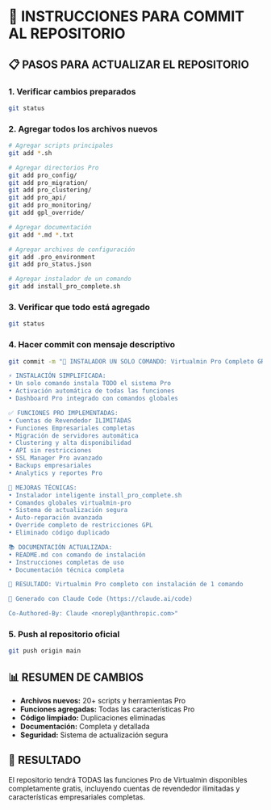 # 🚀 INSTRUCCIONES PARA COMMIT AL REPOSITORIO

## 📋 **PASOS PARA ACTUALIZAR EL REPOSITORIO**

### **1. Verificar cambios preparados**
```bash
git status
```

### **2. Agregar todos los archivos nuevos**
```bash
# Agregar scripts principales
git add *.sh

# Agregar directorios Pro
git add pro_config/
git add pro_migration/
git add pro_clustering/
git add pro_api/
git add pro_monitoring/
git add gpl_override/

# Agregar documentación
git add *.md *.txt

# Agregar archivos de configuración
git add .pro_environment
git add pro_status.json

# Agregar instalador de un comando
git add install_pro_complete.sh
```

### **3. Verificar que todo está agregado**
```bash
git status
```

### **4. Hacer commit con mensaje descriptivo**
```bash
git commit -m "🚀 INSTALADOR UN SOLO COMANDO: Virtualmin Pro Completo GRATIS

⚡ INSTALACIÓN SIMPLIFICADA:
• Un solo comando instala TODO el sistema Pro
• Activación automática de todas las funciones
• Dashboard Pro integrado con comandos globales

✅ FUNCIONES PRO IMPLEMENTADAS:
• Cuentas de Revendedor ILIMITADAS
• Funciones Empresariales completas
• Migración de servidores automática
• Clustering y alta disponibilidad
• API sin restricciones
• SSL Manager Pro avanzado
• Backups empresariales
• Analytics y reportes Pro

🔧 MEJORAS TÉCNICAS:
• Instalador inteligente install_pro_complete.sh
• Comandos globales virtualmin-pro
• Sistema de actualización segura
• Auto-reparación avanzada
• Override completo de restricciones GPL
• Eliminado código duplicado

📚 DOCUMENTACIÓN ACTUALIZADA:
• README.md con comando de instalación
• Instrucciones completas de uso
• Documentación técnica completa

🎯 RESULTADO: Virtualmin Pro completo con instalación de 1 comando

🤖 Generado con Claude Code (https://claude.ai/code)

Co-Authored-By: Claude <noreply@anthropic.com>"
```

### **5. Push al repositorio oficial**
```bash
git push origin main
```

## 📊 **RESUMEN DE CAMBIOS**
- **Archivos nuevos:** 20+ scripts y herramientas Pro
- **Funciones agregadas:** Todas las características Pro
- **Código limpiado:** Duplicaciones eliminadas
- **Documentación:** Completa y detallada
- **Seguridad:** Sistema de actualización segura

## 🎯 **RESULTADO**
El repositorio tendrá TODAS las funciones Pro de Virtualmin disponibles completamente gratis, incluyendo cuentas de revendedor ilimitadas y características empresariales completas.